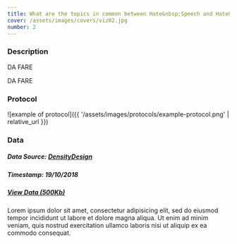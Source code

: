```yaml
---
title: What are the topics in common between Hate&nbsp;Speech and Hate&nbsp;Crime?
cover: /assets/images/covers/viz02.jpg
number: 2
---
```

### Description

DA FARE

<!-- ![example of secondary visualization]({{ '/assets/images/example-mid-viz.svg' | relative_url }}) -->

DA FARE

### Protocol
![example of protocol]({{ '/assets/images/protocols/example-protocol.png' | relative_url }})

### Data
##### Data Source: [DensityDesign](http://densitydesign.org/)
##### Timestamp: 19/10/2018
##### [View Data (500Kb)](http://densitydesign.org/)
Lorem ipsum dolor sit amet, consectetur adipisicing elit, sed do eiusmod tempor incididunt ut labore et dolore magna aliqua.
Ut enim ad minim veniam, quis nostrud exercitation ullamco laboris nisi ut aliquip ex ea commodo consequat.